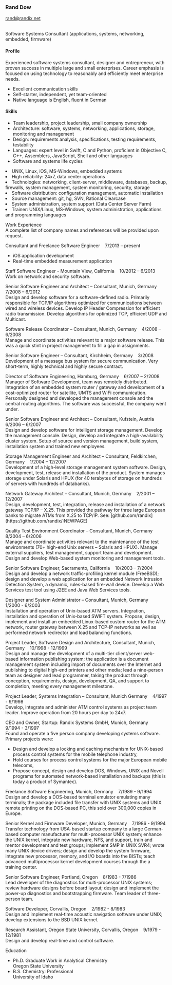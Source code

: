 ### Rand Dow

[rand@randix.net](mailto:rand@randix.net)

<br/>
Software Systems Consultant (applications, systems, networking, embedded, firmware)  

#### Profile

Experienced software systems consultant,
designer and entrepreneur,
with proven success in multiple large and
small enterprises.
Career emphasis is focused on using technology
to reasonably and efficiently meet enterprise needs.

- Excellent communication skills
- Self-starter, independent, yet team-oriented
- Native language is English, fluent in German


#### Skills

- Team leadership, project leadership, small company ownership
- Architecture: software, systems, networking, applications, storage, monitoring and management
- Design: requirements analysis, specifications, testing requirements, testability
- Languages: expert level in Swift, C and Python, proficient in Objective C, C++, Assemblers, JavaScript, Shell and other languages
- Software and systems life cycles
<li>UNIX, Linux, iOS, MS-Windows, embedded systems
<li>High reliability: 24x7, data center operations</li>
<li>Technologies: networking, client-server, middleware, databases, backup,
    firewalls, system management, system monitoring, security, storage</li>
<li>Software distribution: configuration management, automatic installation</li>
<li>Source management: git, hg, SVN, Rational Clearcase</li>
<li>System administration, system support (Data Center Server Farm)</li>
<li>Trainer: UNIX/Linux, MS-Windows, system administration, applications and
    programming languages</li>
</ul>

<p/><span id="h2">Work Experience</span>
<br/>
A complete list of company names and references will be provided
upon request.

<p/><span id="h3">
Consultant and Freelance Software Engineer
</span>&nbsp;&nbsp;<span id="date">
7/2013 – present
</span>
<br/>
<ul>
<li>iOS application development</li>
<li>Real-time embedded measurement application</li>
</ul>

<p/><span id="h3">
Staff Software Engineer - Mountain View, California
</span>&nbsp;&nbsp;<span id="date">
10/2012 – 6/2013
</span>
<br/>
Work on network and security software.

<p/><span id="h3">
Senior Software Engineer and Architect – Consultant, Munich, Germany
</span>&nbsp;&nbsp;<span id="date">
7/2008 – 6/2012
</span>
<br/>
Design and develop software for a software-defined radio. Primarily
responsible for TCP/IP algorithms optimized for communications
between wired and wireless devices. Develop IP Header Compression
for efficient radio transmission. Develop algorithms for optimized
TCP, efficient UDP and Multicast.

<p/><span id="h3">
Software Release Coordinator – Consultant, Munich, Germany
</span>&nbsp;&nbsp;<span id="date">
4/2008 – 6/2008
</span>
<br/>
Manage and coordinate activities relevant to a major software
release. This was a quick stint in project management to fill a gap
in assignments.

<p/><span id="h3">
Senior Software Engineer – Consultant, Kirchheim, Germany
</span>&nbsp;&nbsp;<span id="date">
3/2008
</span>
<br/>
Development of a message bus system for secure communication. Very
short-term, highly technical and highly secure contract.

<p/><span id="h3">
Director of Software Engineering, Hamburg, Germany
</span>&nbsp;&nbsp;<span id="date">
6/2007 – 2/2008
</span>
<br/>
Manager of Software Development, team was remotely distributed.
Integration of an embedded system router / gateway and development
of a cost-optimized router for satellite, UMTS and WiFi communication.
Personally designed and developed the management console and the
central routing algorithms. The software was successful, the company
went under.

<p/><span id="h3">
Senior Software Engineer and Architect – Consultant, Kufstein, Austria
</span>&nbsp;&nbsp;<span id="date">
6/2006 – 6/2007
</span>
<br/>
Design and develop software for intelligent storage management.
Develop the management console. Design, develop and integrate a
high-availability cluster system. Setup of source and version
management, build system, installation system and trained new
employees.

<p/><span id="h3">
Storage Management Engineer and Architect – Consultant, Feldkirchen, Germany
</span>&nbsp;&nbsp;<span id="date">
1/2004 – 12/2007
</span>
<br/>
Development of a high-level storage management system software.
Design, development, test, release and installation of the product.
System manages storage under Solaris and HPUX (for 40 terabytes of
storage on hundreds of servers with hundreds of databanks).

<p/><span id="h3">
Network Gateway Architect – Consultant, Munich, Germany
</span>&nbsp;&nbsp;<span id="date">
2/2001 – 12/2007
</span>
<br/>
Design, development, test, integration, release and installation
of a network gateway TCP/IP – X.25. This provided the pathway for
three large European banks to migrate ATMs from X.25 to TCP/IP.
See: [github.com/randix](https://github.com/randix/:NEWPAGE)

<p/><span id="h3">
Quality Test Environment Coordinator – Consultant, Munich, Germany
</span>&nbsp;&nbsp;<span id="date">
8/2004 – 6/2006
</span>
<br/>
Manage and coordinate activities relevant to the maintenance of the
test environments (70+ high-end Unix servers – Solaris and HPUX).
Manage external suppliers, test management, support team and
development. Design and develop Web-based system monitoring and
management tools.

<p/><span id="h3">
Senior Software Engineer, Sacramento, California
</span>&nbsp;&nbsp;<span id="date">
10/2003 – 7/2004
</span>
<br/>
Design and develop a network traffic-profiling kernel module
(FreeBSD); design and develop a web application for an embedded
Network Intrusion Detection System, a dynamic, rules-based fire-wall
device. Develop a Web Services test tool using J2EE and Java Web
Services tools.

<p/><span id="h3">
Designer and System Administrator – Consultant, Munich, Germany
</span>&nbsp;&nbsp;<span id="date">
1/2000 - 6/2003
</span>
<br/>
Installation and operation of Unix-based ATM servers. Integration,
installation and operation of Unix-based SWIFT system. Propose,
design, implement and install an embedded Linux-based custom router
for the ATM network, router gateway between X.25 and TCP-IP networks
as well as performed network redirector and load balancing functions.

<p/><span id="h3">
Project Leader, Software Design and Architecture, Consultant, Munich, Germany
</span>&nbsp;&nbsp;<span id="date">
10/1998 - 12/1999
</span>
<br/>
Design and manage the development of a multi-tier client/server
web-based information publishing system; the application is a
document management system including import of documents over the
Internet and publishing to digital high-end printers and other
media; lead a nine-person team as designer and lead programmer,
taking the product through conception, requirements, design,
development, QA, and support to completion, meeting every management
milestone.

<p/><span id="h3">
Project Leader, Systems Integration – Consultant, Munich Germany
</span>&nbsp;&nbsp;<span id="date">
4/1997 - 9/1998
</span>
<br/>
Develop, integrate and administer ATM control systems as project
team leader. Improve operation from 20 hours per day to 24x7.

<p/><span id="h3">
CEO and Owner, Startup: Randix Systems GmbH, Munich, Germany
</span>&nbsp;&nbsp;<span id="date">
9/1994 - 3/1997
</span>
<br/>
Found and operate a five person company developing systems software.
Primary projects were:
<ul>
<li>Design and develop a locking and caching mechanism for UNIX-based
    process control systems for the mobile telephone industry,</li>
<li>Hold courses for process control systems for the major European mobile
    telecoms,</li>
<li>Propose concept, design and develop DOS, Windows, UNIX and
    Novell programs for automated network-based installation and backups
    (this is today a product of Symantec).</li>
</ul>

<p/><span id="h3">
Freelance Software Engineering, Munich, Germany
</span>&nbsp;&nbsp;<span id="date">
7/1989 - 9/1994
</span>
<br/>
Design and develop a DOS-based terminal emulator emulating many
terminals; the package included file transfer with UNIX systems and
UNIX remote printing on the DOS-based PC, this sold over 300,000
copies in Europe.

<p/><span id="h3">
Senior Kernel and Firmware Developer, Munich, Germany
</span>&nbsp;&nbsp;<span id="date">
7/1986 - 9/1994
</span>
<br/>
Transfer technology from USA-based startup company to a large
German-based computer manufacturer for multi-processor UNIX system;
enhance the UNIX kernel, integrate new hardware, NFS, and support,
train and mentor development and test groups; implement SMP in UNIX
SVR4; wrote many UNIX device drivers; design and develop the system
firmware, integrate new processor, memory, and I/O boards into the
BISTs; teach advanced multiprocessor kernel development courses
through the a training center.

<p/><span id="h3">
Senior Software Engineer, Portland, Oregon
</span>&nbsp;&nbsp;<span id="date">
8/1983 - 7/1986
</span>
<br/>
Lead developer of the diagnostics for multi-processor UNIX systems;
review hardware designs before board layout; design and implement
the power-up diagnostics and bootstrapping firmware. Team leader
of three-person team.

<p/><span id="h3">
Software Developer, Corvallis, Oregon
</span>&nbsp;&nbsp;<span id="date">
2/1982 - 8/1983
</span>
<br/>
Design and implement real-time acoustic navigation software under
UNIX; develop extensions to the BSD UNIX kernel.

<p/><span id="h3">
Research Assistant, Oregon State University, Corvallis, Oregon
</span>&nbsp;&nbsp;<span id="date">
9/1979 - 12/1981
</span>
<br/>
Design and develop real-time and control software.

<p/><span id="h2">Education</span>
<br/>
<ul>
<li>Ph.D. Graduate Work in Analytical Chemistry<br/>
    Oregon State University</li>
<li>B.S. Chemistry: Professional<br/>
    University of Idaho</li>
</ul>

